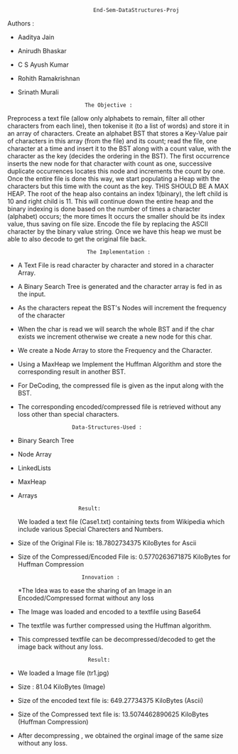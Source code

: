 			                   End-Sem-DataStructures-Proj
Authors :
* Aaditya Jain
* Anirudh Bhaskar
* C S Ayush Kumar
* Rohith Ramakrishnan
* Srinath Murali

					       The Objective : 

Preprocess a text file (allow only alphabets to remain, filter all other characters from each line), then tokenise it (to a list of words) and store it in an array of characters. Create an alphabet BST that stores a Key-Value pair of characters in this array (from the file) and its count; read the file, one character at a time and insert it to the BST along with a count value, with the character as the key (decides the ordering in the BST). The first occurrence inserts the new node for that character with count as one, successive duplicate occurrences locates this node and increments the count by one. Once the entire file is done this way, we start populating a Heap with the characters but this time with the count as the key. THIS SHOULD BE A MAX HEAP. The root of the heap also contains an index 1(binary), the left child is 10 and right child is 11. This will continue down the entire heap and the binary indexing is done based on the number of times a character (alphabet) occurs; the more times It occurs the smaller should be its index value, thus saving on file size. Encode the file by replacing the ASCII character by the binary value string. Once we have this heap we must be able to also decode to get the original file back.

				             The Implementation :

* A Text File is read character by character and stored in a character Array.
* A Binary Search Tree is generated and the character array is fed in as the input.
* As the characters repeat the BST's Nodes will increment the frequency of the character 
* When the char is read we will search the whole BST and if the char exists we increment otherwise we create a new 	    node for this char.
* We create a Node Array to store the Frequency and the Character.
* Using a MaxHeap we Implement the Huffman Algorithm and store the corresponding result in another BST.
* For DeCoding, the compressed file is given as the input along with the BST.
* The corresponding encoded/compressed file is retrieved without any loss other than special characters.

					   Data-Structures-Used :
					
 *  Binary Search Tree
 *  Node Array 
 *  LinkedLists
 *  MaxHeap
 *  Arrays
					
						   Result:
						
	We loaded a text file (Case1.txt) containing texts from Wikipedia which include various Special Charecters and Numbers.
* Size of the Original File is: 18.7802734375 KiloBytes for Ascii
* Size of the Compressed/Encoded File is: 0.5770263671875 KiloBytes for Huffman Compression

						  Innovation :
	
	*The Idea was to ease the sharing of an Image in an Encoded/Compressed format without any loss
* The Image was loaded and encoded to a textfile using Base64
* The textfile was further compressed using the Huffman algorithm.
* This compressed textfile can be decompressed/decoded to get the image back without any loss.

						    Result:
	
* We loaded a Image file (tr1.jpg)

* Size : 81.04 KiloBytes (Image) 
* Size of the encoded text file is: 649.27734375 KiloBytes (Ascii) 
* Size of the Compressed text file is: 13.5074462890625 KiloBytes (Huffman Compression) 

* After decompressing , we obtained the orginal image of the same size without any loss.
